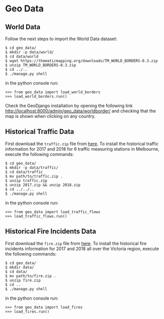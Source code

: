 # Geo Data

## World Data

Follow the next steps to import the World Data dataset:

    $ cd geo_data/
    $ mkdir -p data/world/
    $ cd data/world
    $ wget https://thematicmapping.org/downloads/TM_WORLD_BORDERS-0.3.zip
    $ unzip TM_WORLD_BORDERS-0.3.zip
    $ cd ../.. 
    $ ./manage.py shell

in the python console run:

    >>> from geo_data import load_world_borders
    >>> load_world_borders.run()

Check the GeoDjango installation by opening the following link [http://localhost:8000/admin/geo_data/worldborder/](http://localhost:8000/admin/geo_data/worldborder/) and checking that the map is shown when clicking on any country.

## Historical Traffic Data

First download the `traffic.zip` file from [here](https://drive.google.com/open?id=1ObIRuFzK-nJj5WIq0zdXKt7kJ7c0hQ6c).
To install the historical traffic information for 2017 and 2018 for 6 traffic measuring stations in Melbourne, execute the following commands:

    $ cd geo_data/
    $ mkdir -p data/traffic/
    $ cd data/traffic
    $ mv path/to/traffic.zip .
    $ unzip traffic.zip
    $ unzip 2017.zip && unzip 2018.zip
    $ cd ../../..
    $ ./manage.py shell

in the python console run:

    >>> from geo_data import load_traffic_flows
    >>> load_traffic_flows.run()

## Historical Fire Incidents Data

First download the `fire.zip` file from [here](https://drive.google.com/open?id=1EMk5UfIWfPZbyEy0lwG7tyoX9oRjcQcn).
To install the historical fire incidents information for 2017 and 2018 all over the Victoria region, execute the following commands:

    $ cd geo_data/
    $ mkdir data/
    $ cd data/
    $ mv path/to/fire.zip .
    $ unzip fire.zip
    $ cd ..
    $ ./manage.py shell

in the python console run:

    >>> from geo_data import load_fires
    >>> load_fires.run()    

